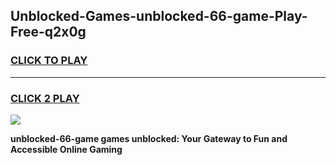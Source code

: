 
## Unblocked-Games-unblocked-66-game-Play-Free-q2x0g
<h3>
<a href="https://premium76.site?title=unblocked-66-game&ref=15A">CLICK TO PLAY</a></h3>
<hr>

<h3>
<a href="https://premium76.site?title=unblocked-66-game&ref=15A">CLICK 2 PLAY</a>
  
</h3>

<a href="https://premium76.site?title=unblocked-66-game&ref=15A"><img src="https://clearcache.store/games.png"></a>


**unblocked-66-game games unblocked: Your Gateway to Fun and Accessible Online Gaming**

